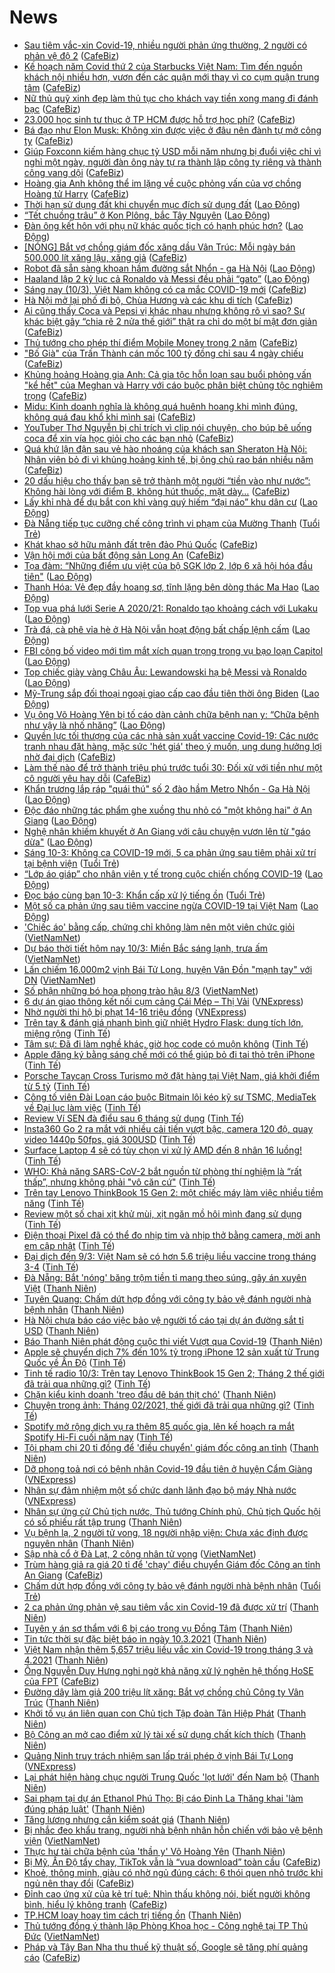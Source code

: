# News

- [Sau tiêm vắc-xin Covid-19, nhiều người phản ứng thường, 2 người có phản vệ độ 2](https://cafebiz.vn/sau-tiem-vac-xin-covid-19-nhieu-nguoi-phan-ung-thuong-2-nguoi-co-phan-ve-do-2-20210310090630764.chn) ([CafeBiz](https://cafebiz.vn))
- [Kế hoạch năm Covid thứ 2 của Starbucks Việt Nam: Tìm đến nguồn khách nội nhiều hơn, vươn đến các quận mới thay vì co cụm quận trung tâm](https://cafebiz.vn/ke-hoach-nam-covid-thu-2-cua-starbucks-viet-nam-tim-den-nguon-khach-noi-nhieu-hon-vuon-den-cac-quan-moi-thay-vi-co-cum-quan-trung-tam-2021030922224757.chn) ([CafeBiz](https://cafebiz.vn))
- [Nữ thủ quỹ xinh đẹp làm thủ tục cho khách vay tiền xong mang đi đánh bạc](https://cafebiz.vn/nu-thu-quy-xinh-dep-lam-thu-tuc-cho-khach-vay-tien-xong-mang-di-danh-bac-20210310090538919.chn) ([CafeBiz](https://cafebiz.vn))
- [23.000 học sinh tư thục ở TP HCM được hỗ trợ học phí?](https://cafebiz.vn/23000-hoc-sinh-tu-thuc-o-tp-hcm-duoc-ho-tro-hoc-phi-20210310085909175.chn) ([CafeBiz](https://cafebiz.vn))
- [Bá đạo như Elon Musk: Không xin được việc ở đâu nên đành tự mở công ty](https://cafebiz.vn/ba-dao-nhu-elon-musk-khong-xin-duoc-viec-o-dau-nen-danh-tu-mo-cong-ty-20210309164110428.chn) ([CafeBiz](https://cafebiz.vn))
- [Giúp Foxconn kiếm hàng chục tỷ USD mỗi năm nhưng bị đuổi việc chỉ vì nghỉ một ngày, người đàn ông này tự ra thành lập công ty riêng và thành công vang dội](https://cafebiz.vn/giup-foxconn-kiem-hang-chuc-ty-usd-moi-nam-nhung-bi-duoi-viec-chi-vi-nghi-mot-ngay-nguoi-dan-ong-nay-tu-ra-thanh-lap-cong-ty-rieng-va-thanh-cong-vang-doi-20210310085148136.chn) ([CafeBiz](https://cafebiz.vn))
- [Hoàng gia Anh không thể im lặng về cuộc phỏng vấn của vợ chồng Hoàng tử Harry](https://cafebiz.vn/hoang-gia-anh-khong-the-im-lang-ve-cuoc-phong-van-cua-vo-chong-hoang-tu-harry-20210310085235124.chn) ([CafeBiz](https://cafebiz.vn))
- [Thời hạn sử dụng đất khi chuyển mục đích sử dụng đất](https://laodong.vn/bat-dong-san/thoi-han-su-dung-dat-khi-chuyen-muc-dich-su-dung-dat-887058.ldo) ([Lao Động](https://laodong.vn))
- [“Tết chuồng trâu” ở Kon Plông, bắc Tây Nguyên](https://laodong.vn/xa-hoi/tet-chuong-trau-o-kon-plong-bac-tay-nguyen-887474.ldo) ([Lao Động](https://laodong.vn))
- [Đàn ông kết hôn với phụ nữ khác quốc tịch có hạnh phúc hơn?](https://laodong.vn/chuyen-nha-minh/dan-ong-ket-hon-voi-phu-nu-khac-quoc-tich-co-hanh-phuc-hon-887244.ldo) ([Lao Động](https://laodong.vn))
- [[NÓNG] Bắt vợ chồng giám đốc xăng dầu Vân Trúc: Mỗi ngày bán 500.000 lít xăng lậu, xăng giả](https://cafebiz.vn/nong-bat-vo-chong-giam-doc-xang-dau-van-truc-moi-ngay-ban-500000-lit-xang-lau-xang-gia-20210310084522209.chn) ([CafeBiz](https://cafebiz.vn))
- [Robot đã sẵn sàng khoan hầm đường sắt Nhổn - ga Hà Nội](https://laodong.vn/xa-hoi/robot-da-san-sang-khoan-ham-duong-sat-nhon-ga-ha-noi-887432.ldo) ([Lao Động](https://laodong.vn))
- [Haaland lập 2 kỷ lục cả Ronaldo và Messi đều phải “gato”](https://laodong.vn/bong-da-quoc-te/haaland-lap-2-ky-luc-ca-ronaldo-va-messi-deu-phai-gato-887508.ldo) ([Lao Động](https://laodong.vn))
- [Sáng nay (10/3), Việt Nam không có ca mắc COVID-19 mới](https://cafebiz.vn/sang-nay-10-3-viet-nam-khong-co-ca-mac-covid-19-moi-20210310083841692.chn) ([CafeBiz](https://cafebiz.vn))
- [Hà Nội mở lại phố đi bộ, Chùa Hương và các khu di tích](https://cafebiz.vn/ha-noi-mo-lai-pho-di-bo-chua-huong-va-cac-khu-di-tich-20210310083742392.chn) ([CafeBiz](https://cafebiz.vn))
- [Ai cũng thấy Coca và Pepsi vị khác nhau nhưng không rõ vì sao? Sự khác biệt gây “chia rẽ 2 nửa thế giới” thật ra chỉ do một bí mật đơn giản](https://cafebiz.vn/ai-cung-thay-coca-va-pepsi-vi-khac-nhau-nhung-khong-ro-vi-sao-su-khac-biet-gay-chia-re-2-nua-the-gioi-that-ra-chi-do-mot-bi-mat-don-gian-20210310083701837.chn) ([CafeBiz](https://cafebiz.vn))
- [Thủ tướng cho phép thí điểm Mobile Money trong 2 năm](https://cafebiz.vn/thu-tuong-cho-phep-thi-diem-mobile-money-trong-2-nam-20210310083137088.chn) ([CafeBiz](https://cafebiz.vn))
- ["Bố Già" của Trấn Thành cán mốc 100 tỷ đồng chỉ sau 4 ngày chiếu](https://cafebiz.vn/bo-gia-cua-tran-thanh-can-moc-100-ty-dong-chi-sau-4-ngay-chieu-20210310083511096.chn) ([CafeBiz](https://cafebiz.vn))
- [Khủng hoảng Hoàng gia Anh: Cả gia tộc hỗn loạn sau buổi phỏng vấn "kể hết" của Meghan và Harry với cáo buộc phân biệt chủng tộc nghiêm trọng](https://cafebiz.vn/khung-hoang-hoang-gia-anh-ca-gia-toc-hon-loan-sau-buoi-phong-van-ke-het-cua-meghan-va-harry-voi-cao-buoc-phan-biet-chung-toc-nghiem-trong-20210310083438074.chn) ([CafeBiz](https://cafebiz.vn))
- [Midu: Kinh doanh nghĩa là không quá huênh hoang khi mình đúng, không quá đau khổ khi mình sai](https://cafebiz.vn/midu-kinh-doanh-nghia-la-khong-qua-huenh-hoang-khi-minh-dung-khong-qua-dau-kho-khi-minh-sai-2021031008282371.chn) ([CafeBiz](https://cafebiz.vn))
- [YouTuber Thơ Nguyễn bị chỉ trích vì clip nói chuyện, cho búp bê uống coca để xin vía học giỏi cho các bạn nhỏ](https://cafebiz.vn/youtuber-tho-nguyen-bi-chi-trich-vi-clip-noi-chuyen-cho-bup-be-uong-coca-de-xin-via-hoc-gioi-cho-cac-ban-nho-20210310082614058.chn) ([CafeBiz](https://cafebiz.vn))
- [Quá khứ lận đận sau vẻ hào nhoáng của khách sạn Sheraton Hà Nội: Nhân viên bỏ đi vì khủng hoảng kinh tế, bị ông chủ rao bán nhiều năm](https://cafebiz.vn/qua-khu-lan-dan-sau-ve-hao-nhoang-cua-khach-san-sheraton-ha-noi-nhan-vien-bo-di-vi-khung-hoang-kinh-te-bi-ong-chu-rao-ban-nhieu-nam-2021030923360149.chn) ([CafeBiz](https://cafebiz.vn))
- [20 dấu hiệu cho thấy bạn sẽ trở thành một người “tiền vào như nước”: Không hài lòng với điểm B, không hút thuốc, mặt dày…](https://cafebiz.vn/20-dau-hieu-cho-thay-ban-se-tro-thanh-mot-nguoi-tien-vao-nhu-nuoc-khong-hai-long-voi-diem-b-khong-hut-thuoc-mat-day-20210308181433575.chn) ([CafeBiz](https://cafebiz.vn))
- [Lấy khỉ nhà để dụ bắt con khỉ vàng quý hiếm “đại náo” khu dân cư](https://laodong.vn/xa-hoi/lay-khi-nha-de-du-bat-con-khi-vang-quy-hiem-dai-nao-khu-dan-cu-887506.ldo) ([Lao Động](https://laodong.vn))
- [Đà Nẵng tiếp tục cưỡng chế công trình vi phạm của Mường Thanh](https://tuoitre.vn/da-nang-tiep-tuc-cuong-che-cong-trinh-vi-pham-cua-muong-thanh-20210310071131972.htm) ([Tuổi Trẻ](https://tuoitre.vn))
- [Khát khao sở hữu mảnh đất trên đảo Phú Quốc](https://cafebiz.vn/khat-khao-so-huu-manh-dat-tren-dao-phu-quoc-202103091659348.chn) ([CafeBiz](https://cafebiz.vn))
- [Vận hội mới của bất động sản Long An](https://cafebiz.vn/van-hoi-moi-cua-bat-dong-san-long-an-20210309151846635.chn) ([CafeBiz](https://cafebiz.vn))
- [Tọa đàm: “Những điểm ưu việt của bộ SGK lớp 2, lớp 6 xã hội hóa đầu tiên&quot;](https://laodong.vn/giao-duc/toa-dam-nhung-diem-uu-viet-cua-bo-sgk-lop-2-lop-6-xa-hoi-hoa-dau-tien-887466.ldo) ([Lao Động](https://laodong.vn))
- [Thanh Hóa: Vẻ đẹp đầy hoang sơ, tĩnh lặng bên dòng thác Ma Hao](https://laodong.vn/photo/thanh-hoa-ve-dep-day-hoang-so-tinh-lang-ben-dong-thac-ma-hao-887191.ldo) ([Lao Động](https://laodong.vn))
- [Top vua phá lưới Serie A 2020/21: Ronaldo tạo khoảng cách với Lukaku](https://laodong.vn/photo/top-vua-pha-luoi-serie-a-202021-ronaldo-tao-khoang-cach-voi-lukaku-887492.ldo) ([Lao Động](https://laodong.vn))
- [Trà đá, cà phê vỉa hè ở Hà Nội vẫn hoạt động bất chấp lệnh cấm](https://laodong.vn/photo/tra-da-ca-phe-via-he-o-ha-noi-van-hoat-dong-bat-chap-lenh-cam-887419.ldo) ([Lao Động](https://laodong.vn))
- [FBI công bố video mới tìm mắt xích quan trọng trong vụ bạo loạn Capitol](https://laodong.vn/the-gioi/fbi-cong-bo-video-moi-tim-mat-xich-quan-trong-trong-vu-bao-loan-capitol-887501.ldo) ([Lao Động](https://laodong.vn))
- [Top chiếc giày vàng Châu Âu: Lewandowski hạ bệ Messi và Ronaldo](https://laodong.vn/photo/top-chiec-giay-vang-chau-au-lewandowski-ha-be-messi-va-ronaldo-887491.ldo) ([Lao Động](https://laodong.vn))
- [Mỹ-Trung sắp đối thoại ngoại giao cấp cao đầu tiên thời ông Biden](https://laodong.vn/the-gioi/my-trung-sap-doi-thoai-ngoai-giao-cap-cao-dau-tien-thoi-ong-biden-887481.ldo) ([Lao Động](https://laodong.vn))
- [Vụ ông Võ Hoàng Yên bị tố cáo dàn cảnh chữa bệnh nan y: “Chữa bệnh như vậy là nhố nhăng”](https://laodong.vn/xa-hoi/vu-ong-vo-hoang-yen-bi-to-cao-dan-canh-chua-benh-nan-y-chua-benh-nhu-vay-la-nho-nhang-887421.ldo) ([Lao Động](https://laodong.vn))
- [Quyền lực tối thượng của các nhà sản xuất vaccine Covid-19: Các nước tranh nhau đặt hàng, mặc sức 'hét giá' theo ý muốn, ung dung hưởng lợi nhờ đại dịch](https://cafebiz.vn/quyen-luc-toi-thuong-cua-cac-nha-san-xuat-vaccine-covid-19-cac-nuoc-tranh-nhau-dat-hang-mac-suc-het-gia-theo-y-muon-ung-dung-huong-loi-nho-dai-dich-20210309112724955.chn) ([CafeBiz](https://cafebiz.vn))
- [Làm thế nào để trở thành triệu phú trước tuổi 30: Đối xử với tiền như một cô người yêu hay dỗi](https://cafebiz.vn/lam-the-nao-de-tro-thanh-trieu-phu-truoc-tuoi-30-doi-xu-voi-tien-nhu-mot-co-nguoi-yeu-hay-doi-20210309170449521.chn) ([CafeBiz](https://cafebiz.vn))
- [Khẩn trương lắp ráp &quot;quái thú&quot; số 2 đào hầm Metro Nhổn - Ga Hà Nội](https://laodong.vn/video-thoi-su/khan-truong-lap-rap-quai-thu-so-2-dao-ham-metro-nhon-ga-ha-noi-887438.ldo) ([Lao Động](https://laodong.vn))
- [Độc đáo những tác phẩm ghe xuồng thu nhỏ có &quot;một không hai&quot; ở An Giang](https://laodong.vn/video-kham-pha/doc-dao-nhung-tac-pham-ghe-xuong-thu-nho-co-mot-khong-hai-o-an-giang-886880.ldo) ([Lao Động](https://laodong.vn))
- [Nghệ nhân khiếm khuyết ở An Giang với câu chuyện vươn lên từ &quot;gáo dừa&quot;](https://laodong.vn/video/nghe-nhan-khiem-khuyet-o-an-giang-voi-cau-chuyen-vuon-len-tu-gao-dua-887106.ldo) ([Lao Động](https://laodong.vn))
- [Sáng 10-3: Không ca COVID-19 mới, 5 ca phản ứng sau tiêm phải xử trí tại bệnh viện](https://tuoitre.vn/sang-10-3-khong-ca-covid-19-moi-5-ca-phan-ung-sau-tiem-phai-xu-tri-tai-benh-vien-202103100614536.htm) ([Tuổi Trẻ](https://tuoitre.vn))
- [“Lớp áo giáp”  cho nhân viên y tế trong cuộc chiến chống COVID-19](https://laodong.vn/su-kien-binh-luan/lop-ao-giap-cho-nhan-vien-y-te-trong-cuoc-chien-chong-covid-19-887450.ldo) ([Lao Động](https://laodong.vn))
- [Đọc báo cùng bạn 10-3: Khẩn cấp xử lý tiếng ồn](https://tuoitre.vn/doc-bao-cung-ban-10-3-khan-cap-xu-ly-tieng-on-20210310051400994.htm) ([Tuổi Trẻ](https://tuoitre.vn))
- [Một số ca phản ứng sau tiêm vaccine ngừa COVID-19 tại Việt Nam](https://laodong.vn/y-te/mot-so-ca-phan-ung-sau-tiem-vaccine-ngua-covid-19-tai-viet-nam-887499.ldo) ([Lao Động](https://laodong.vn))
- ['Chiếc áo' bằng cấp, chứng chỉ không làm nên một viên chức giỏi](http://vietnamnet.vn/vn/thoi-su/chiec-ao-bang-cap-chung-chi-khong-lam-nen-mot-vien-chuc-gioi-718268.html) ([VietNamNet](https://vietnamnet.vn))
- [Dự báo thời tiết hôm nay 10/3: Miền Bắc sáng lạnh, trưa ấm](http://vietnamnet.vn/vn/thoi-su/du-bao-thoi-tiet-hom-nay-10-3-mien-bac-sang-lanh-trua-am-718390.html) ([VietNamNet](https://vietnamnet.vn))
- [Lấn chiếm 16.000m2 vịnh Bái Tử Long, huyện Vân Đồn "mạnh tay" với DN](http://vietnamnet.vn/vn/thoi-su/lan-chiem-16-000m2-vinh-bai-tu-long-huyen-van-don-manh-tay-voi-dn-718380.html) ([VietNamNet](https://vietnamnet.vn))
- [Số phận những bó hoa phong trào hậu 8/3](http://vietnamnet.vn/vn/thoi-su/so-phan-nhung-bo-hoa-phong-trao-hau-8-3-718374.html) ([VietNamNet](https://vietnamnet.vn))
- [6 dự án giao thông kết nối cụm cảng Cái Mép – Thị Vải](https://vnexpress.net/6-du-an-giao-thong-ket-noi-cum-cang-cai-mep-thi-vai-4245426.html) ([VNExpress](https://vnexpress.net))
- [Nhờ người thi hộ bị phạt 14-16 triệu đồng](https://vnexpress.net/nho-nguoi-thi-ho-bi-phat-14-16-trieu-dong-4245924.html) ([VNExpress](https://vnexpress.net))
- [Trên tay & đánh giá nhanh bình giữ nhiệt Hydro Flask: dung tích lớn, miệng rộng](https://tinhte.vn/thread/tren-tay-danh-gia-nhanh-binh-giu-nhiet-hydro-flask-dung-tich-lon-mieng-rong.3290295/) ([Tinh Tế](https://tinhte.vn))
- [Tâm sự: Đã đi làm nghề khác, giờ học code có muộn không](https://tinhte.vn/thread/tam-su-da-di-lam-nghe-khac-gio-hoc-code-co-muon-khong.3290012/) ([Tinh Tế](https://tinhte.vn))
- [Apple đăng ký bằng sáng chế mới có thể giúp bỏ đi tai thỏ trên iPhone](https://tinhte.vn/thread/apple-dang-ky-bang-sang-che-moi-co-the-giup-bo-di-tai-tho-tren-iphone.3290557/) ([Tinh Tế](https://tinhte.vn))
- [Porsche Taycan Cross Turismo mở đặt hàng tại Việt Nam, giá khởi điểm từ 5 tỷ](https://tinhte.vn/thread/porsche-taycan-cross-turismo-mo-dat-hang-tai-viet-nam-gia-khoi-diem-tu-5-ty.3290658/) ([Tinh Tế](https://tinhte.vn))
- [Công tố viên Đài Loan cáo buộc Bitmain lôi kéo kỹ sư TSMC, MediaTek về Đại lục làm việc](https://tinhte.vn/thread/cong-to-vien-dai-loan-cao-buoc-bitmain-loi-keo-ky-su-tsmc-mediatek-ve-dai-luc-lam-viec.3290642/) ([Tinh Tế](https://tinhte.vn))
- [Review Ví SEN đà điểu sau 6 tháng sử dụng](https://tinhte.vn/thread/review-vi-sen-da-dieu-sau-6-thang-su-dung.3289930/) ([Tinh Tế](https://tinhte.vn))
- [Insta360 Go 2 ra mắt với nhiều cải tiến vượt bậc, camera 120 độ, quay video 1440p 50fps, giá 300USD](https://tinhte.vn/thread/insta360-go-2-ra-mat-voi-nhieu-cai-tien-vuot-bac-camera-120-do-quay-video-1440p-50fps-gia-300usd.3290634/) ([Tinh Tế](https://tinhte.vn))
- [Surface Laptop 4 sẽ có tùy chọn vi xử lý AMD đến 8 nhân 16 luồng!](https://tinhte.vn/thread/surface-laptop-4-se-co-tuy-chon-vi-xu-ly-amd-den-8-nhan-16-luong.3290293/) ([Tinh Tế](https://tinhte.vn))
- [WHO: Khả năng SARS-CoV-2 bắt nguồn từ phòng thí nghiệm là “rất thấp”, nhưng không phải "vô căn cứ"](https://tinhte.vn/thread/who-kha-nang-sars-cov-2-bat-nguon-tu-phong-thi-nghiem-la-rat-thap-nhung-khong-phai-vo-can-cu.3289965/) ([Tinh Tế](https://tinhte.vn))
- [Trên tay Lenovo ThinkBook 15 Gen 2: một chiếc máy làm việc nhiều tiềm năng](https://tinhte.vn/thread/tren-tay-lenovo-thinkbook-15-gen-2-mot-chiec-may-lam-viec-nhieu-tiem-nang.3288884/) ([Tinh Tế](https://tinhte.vn))
- [Review một số chai xịt khử mùi, xịt ngăn mồ hôi mình đang sử dụng](https://tinhte.vn/thread/review-mot-so-chai-xit-khu-mui-xit-ngan-mo-hoi-minh-dang-su-dung.3290385/) ([Tinh Tế](https://tinhte.vn))
- [Điện thoại Pixel đã có thể đo nhịp tim và nhịp thở bằng camera, mời anh em cập nhật](https://tinhte.vn/thread/dien-thoai-pixel-da-co-the-do-nhip-tim-va-nhip-tho-bang-camera-moi-anh-em-cap-nhat.3290423/) ([Tinh Tế](https://tinhte.vn))
- [Đại dịch đến 9/3: Việt Nam sẽ có hơn 5.6 triệu liều vaccine trong tháng 3-4](https://tinhte.vn/thread/dai-dich-den-9-3-viet-nam-se-co-hon-5-6-trieu-lieu-vaccine-trong-thang-3-4.3290355/) ([Tinh Tế](https://tinhte.vn))
- [Đà Nẵng: Bắt 'nóng' băng trộm tiền tỉ mang theo súng, gây án xuyên Việt](https://thanhnien.vn/thoi-su/da-nang-bat-nong-bang-trom-tien-ti-mang-theo-sung-gay-an-xuyen-viet-1351903.html) ([Thanh Niên](https://thanhnien.vn))
- [Tuyên Quang: Chấm dứt hợp đồng với công ty bảo vệ đánh người nhà bệnh nhân](https://thanhnien.vn/thoi-su/tuyen-quang-cham-dut-hop-dong-voi-cong-ty-bao-ve-danh-nguoi-nha-benh-nhan-1351911.html) ([Thanh Niên](https://thanhnien.vn))
- [Hà Nội chưa báo cáo việc bảo vệ người tố cáo tại dự án đường sắt tỉ USD](https://thanhnien.vn/thoi-su/ha-noi-chua-bao-cao-viec-bao-ve-nguoi-to-cao-tai-du-an-duong-sat-ti-usd-1351516.html) ([Thanh Niên](https://thanhnien.vn))
- [Báo Thanh Niên phát động cuộc thi viết Vượt qua Covid-19](https://thanhnien.vn/thoi-su/vuot-qua-covid-19/bao-thanh-nien-phat-dong-cuoc-thi-viet-vuot-qua-covid-19-1351784.html) ([Thanh Niên](https://thanhnien.vn))
- [Apple sẽ chuyển dịch 7% đến 10% tỷ trọng iPhone 12 sản xuất từ Trung Quốc về Ấn Độ](https://tinhte.vn/thread/apple-se-chuyen-dich-7-den-10-ty-trong-iphone-12-san-xuat-tu-trung-quoc-ve-an-do.3290186/) ([Tinh Tế](https://tinhte.vn))
- [Tinh tế radio 10/3: Trên tay Lenovo ThinkBook 15 Gen 2; Tháng 2 thế giới đã trải qua những gì?](https://tinhte.vn/thread/tinh-te-radio-10-3-tren-tay-lenovo-thinkbook-15-gen-2-thang-2-the-gioi-da-trai-qua-nhung-gi.3290675/) ([Tinh Tế](https://tinhte.vn))
- [Chặn kiểu kinh doanh 'treo đầu dê bán thịt chó'](https://thanhnien.vn/blog-phong-vien/chan-kieu-kinh-doanh-treo-dau-de-ban-thit-cho-1351913.html) ([Thanh Niên](https://thanhnien.vn))
- [Chuyện trong ảnh: Tháng 02/2021, thế giới đã trải qua những gì?](https://tinhte.vn/thread/chuyen-trong-anh-thang-02-2021-the-gioi-da-trai-qua-nhung-gi.3285731/) ([Tinh Tế](https://tinhte.vn))
- [Spotify mở rộng dịch vụ ra thêm 85 quốc gia, lên kế hoạch ra mắt Spotify Hi-Fi cuối năm nay](https://tinhte.vn/thread/spotify-mo-rong-dich-vu-ra-them-85-quoc-gia-len-ke-hoach-ra-mat-spotify-hi-fi-cuoi-nam-nay.3281320/) ([Tinh Tế](https://tinhte.vn))
- [Tội phạm chi 20 tỉ đồng để 'điều chuyển' giám đốc công an tỉnh](https://thanhnien.vn/thoi-su/toi-pham-chi-20-ti-dong-de-dieu-chuyen-giam-doc-cong-an-tinh-1351851.html) ([Thanh Niên](https://thanhnien.vn))
- [Dỡ phong toả nơi có bệnh nhân Covid-19 đầu tiên ở huyện Cẩm Giàng](https://vnexpress.net/do-phong-toa-noi-co-benh-nhan-covid-19-dau-tien-o-huyen-cam-giang-4246055.html) ([VNExpress](https://vnexpress.net))
- [Nhân sự đảm nhiệm một số chức danh lãnh đạo bộ máy Nhà nước](https://vnexpress.net/nhan-su-dam-nhiem-mot-so-chuc-danh-lanh-dao-bo-may-nha-nuoc-4245728.html) ([VNExpress](https://vnexpress.net))
- [Nhân sự ứng cử Chủ tịch nước, Thủ tướng Chính phủ, Chủ tịch Quốc hội có số phiếu rất tập trung](https://thanhnien.vn/thoi-su/nhan-su-ung-cu-chu-tich-nuoc-thu-tuong-chinh-phu-chu-tich-quoc-hoi-co-so-phieu-rat-tap-trung-1351854.html) ([Thanh Niên](https://thanhnien.vn))
- [Vụ bệnh lạ, 2 người tử vong, 18 người nhập viện: Chưa xác định được nguyên nhân](https://thanhnien.vn/thoi-su/vu-benh-la-2-nguoi-tu-vong-18-nguoi-nhap-vien-chua-xac-dinh-duoc-nguyen-nhan-1351787.html) ([Thanh Niên](https://thanhnien.vn))
- [Sập nhà cổ ở Đà Lạt, 2 công nhân tử vong](http://vietnamnet.vn/vn/thoi-su/sap-nha-co-o-da-lat-2-cong-nhan-tu-vong-718454.html) ([VietNamNet](https://vietnamnet.vn))
- [Trùm hàng giả ra giá 20 tỉ để 'chạy' điều chuyển Giám đốc Công an tỉnh An Giang](https://cafebiz.vn/trum-hang-gia-ra-gia-20-ti-de-chay-dieu-chuyen-giam-doc-cong-an-tinh-an-giang-20210309233551301.chn) ([CafeBiz](https://cafebiz.vn))
- [Chấm dứt hợp đồng với công ty bảo vệ đánh người nhà bệnh nhân](https://tuoitre.vn/cham-dut-hop-dong-voi-cong-ty-bao-ve-danh-nguoi-nha-benh-nhan-20210309225411787.htm) ([Tuổi Trẻ](https://tuoitre.vn))
- [2 ca phản ứng phản vệ sau tiêm vắc xin Covid-19 đã được xử trí](https://thanhnien.vn/thoi-su/2-ca-phan-ung-phan-ve-sau-tiem-vac-xin-covid-19-da-duoc-xu-tri-1351876.html) ([Thanh Niên](https://thanhnien.vn))
- [Tuyên y án sơ thẩm với 6 bị cáo trong vụ Đồng Tâm](https://thanhnien.vn/thoi-su/tuyen-y-an-so-tham-voi-6-bi-cao-trong-vu-dong-tam-1351829.html) ([Thanh Niên](https://thanhnien.vn))
- [Tin tức thời sự đặc biệt báo in ngày 10.3.2021](https://thanhnien.vn/thoi-su/tin-tuc-thoi-su-dac-biet-bao-in-ngay-1032021-1351879.html) ([Thanh Niên](https://thanhnien.vn))
- [Việt Nam nhận thêm 5,657 triệu liều vắc xin Covid-19 trong tháng 3 và 4.2021](https://thanhnien.vn/thoi-su/viet-nam-nhan-them-5657-trieu-lieu-vac-xin-covid-19-trong-thang-3-va-42021-1351831.html) ([Thanh Niên](https://thanhnien.vn))
- [Ông Nguyễn Duy Hưng nghi ngờ khả năng xử lý nghẽn hệ thống HoSE của FPT](https://cafebiz.vn/ong-nguyen-duy-hung-nghi-ngo-kha-nang-xu-ly-nghen-he-thong-hose-cua-fpt-20210309231011253.chn) ([CafeBiz](https://cafebiz.vn))
- [Đường dây làm giả 200 triệu lít xăng: Bắt vợ chồng chủ Công ty Vân Trúc](https://thanhnien.vn/thoi-su/duong-day-lam-gia-200-trieu-lit-xang-bat-vo-chong-chu-cong-ty-van-truc-1351832.html) ([Thanh Niên](https://thanhnien.vn))
- [Khởi tố vụ án liên quan con Chủ tịch Tập đoàn Tân Hiệp Phát](https://thanhnien.vn/thoi-su/khoi-to-vu-an-lien-quan-con-chu-tich-tap-doan-tan-hiep-phat-1351872.html) ([Thanh Niên](https://thanhnien.vn))
- [Bộ Công an mở cao điểm xử lý tài xế sử dụng chất kích thích](https://thanhnien.vn/thoi-su/bo-cong-an-mo-cao-diem-xu-ly-tai-xe-su-dung-chat-kich-thich-1351857.html) ([Thanh Niên](https://thanhnien.vn))
- [Quảng Ninh truy trách nhiệm san lấp trái phép ở vịnh Bái Tự Long](https://vnexpress.net/quang-ninh-truy-trach-nhiem-san-lap-trai-phep-o-vinh-bai-tu-long-4245982.html) ([VNExpress](https://vnexpress.net))
- [Lại phát hiện hàng chục người Trung Quốc 'lọt lưới' đến Nam bộ](https://thanhnien.vn/thoi-su/lai-phat-hien-hang-chuc-nguoi-trung-quoc-lot-luoi-den-nam-bo-1351521.html) ([Thanh Niên](https://thanhnien.vn))
- [Sai phạm tại dự án Ethanol Phú Thọ: Bị cáo Đinh La Thăng khai 'làm đúng pháp luật'](https://thanhnien.vn/thoi-su/sai-pham-tai-du-an-ethanol-phu-tho-bi-cao-dinh-la-thang-khai-lam-dung-phap-luat-1351827.html) ([Thanh Niên](https://thanhnien.vn))
- [Tăng lương nhưng cần kiểm soát giá](https://thanhnien.vn/thoi-su/tang-luong-nhung-can-kiem-soat-gia-1351778.html) ([Thanh Niên](https://thanhnien.vn))
- [Bị nhắc đeo khẩu trang, người nhà bệnh nhân hỗn chiến với bảo vệ bệnh viện](http://vietnamnet.vn/vn/thoi-su/bi-nhac-deo-khau-trang-nguoi-nha-benh-nhan-hon-chien-voi-bao-ve-benh-vien-718440.html) ([VietNamNet](https://vietnamnet.vn))
- [Thực hư tài chữa bệnh của 'thần y' Võ Hoàng Yên](https://thanhnien.vn/thoi-su/thuc-hu-tai-chua-benh-cua-than-y-vo-hoang-yen-1351517.html) ([Thanh Niên](https://thanhnien.vn))
- [Bị Mỹ, Ấn Độ tẩy chay, TikTok vẫn là “vua download” toàn cầu](https://cafebiz.vn/bi-my-an-do-tay-chay-tiktok-van-la-vua-download-toan-cau-20210309202632164.chn) ([CafeBiz](https://cafebiz.vn))
- [Khoẻ, thông minh, giàu có nhờ ngủ đúng cách: 6 thói quen nhỏ trước khi ngủ nên thay đổi](https://cafebiz.vn/khoe-thong-minh-giau-co-nho-ngu-dung-cach-6-thoi-quen-nho-truoc-khi-ngu-nen-thay-doi-20210309161152866.chn) ([CafeBiz](https://cafebiz.vn))
- [Đỉnh cao ứng xử của kẻ trí tuệ: Nhìn thấu không nói, biết người không bình, hiểu lý không tranh](https://cafebiz.vn/dinh-cao-ung-xu-cua-ke-tri-tue-nhin-thau-khong-noi-biet-nguoi-khong-binh-hieu-ly-khong-tranh-20210309094252495.chn) ([CafeBiz](https://cafebiz.vn))
- [TP.HCM loay hoay tìm cách trị tiếng ồn](https://thanhnien.vn/thoi-su/tphcm-loay-hoay-tim-cach-tri-tieng-on-1351850.html) ([Thanh Niên](https://thanhnien.vn))
- [Thủ tướng đồng ý thành lập Phòng Khoa học - Công nghệ tại TP Thủ Đức](http://vietnamnet.vn/vn/thoi-su/thu-tuong-dong-y-thanh-lap-phong-khoa-hoc-cong-nghe-tai-tp-thu-duc-718427.html) ([VietNamNet](https://vietnamnet.vn))
- [Pháp và Tây Ban Nha thu thuế kỹ thuật số, Google sẽ tăng phí quảng cáo](https://cafebiz.vn/phap-va-tay-ban-nha-thu-thue-ky-thuat-so-google-se-tang-phi-quang-cao-20210309185118483.chn) ([CafeBiz](https://cafebiz.vn))
